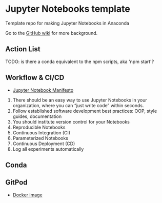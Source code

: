 # Jupyter Notebooks template
Template repo for making Jupyter Notebooks in Anaconda

Go to the [GitHub wiki](https://github.com/svdarren/functions-template/wiki) for more background.

## Action List
TODO: is there a conda equivalent to the npm scripts, aka 'npm start'?

## Workflow & CI/CD

* [Jupyter Notebook Manifesto](https://cloud.google.com/blog/products/ai-machine-learning/best-practices-that-can-improve-the-life-of-any-developer-using-jupyter-notebooks)

1. There should be an easy way to use Jupyter Notebooks in your organization, where you can “just write code” within seconds.
1. Follow established software development best practices: OOP, style guides, documentation
2. You should institute version control for your Notebooks
3. Reproducible Notebooks
4. Continuous Integration (CI)
5. Parameterized Notebooks
6. Continuous Deployment (CD)
7. Log all experiments automatically

## Conda

## GitPod

* [Docker image](https://hub.docker.com/r/gitpod/workspace-full/dockerfile)
